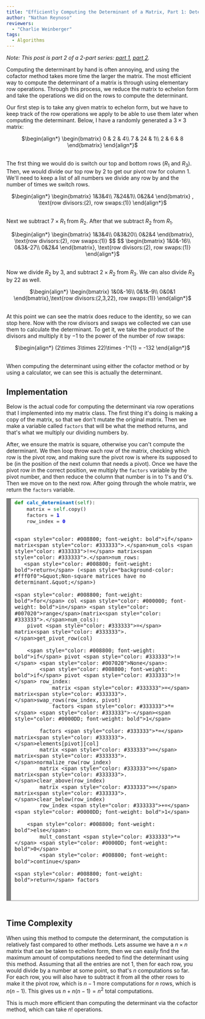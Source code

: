 ```yaml
---
title: "Efficiently Computing the Determinant of a Matrix, Part 1: Determinant by Elementary Row Operations"
author: "Nathan Reynoso"
reviewers:
  - "Charlie Weinberger"
tags:
  - Algorithms
---
```


<i>Note: This post is part 2 of a 2-part series: <a class="body" target="_blank" href="https://eurisko-us.github.io/2021-06-01-efficiently-computing-the-determinant-of-a-matrix-part-1-determinant-by-cofactors/">part 1</a>, <a class="body" target="_blank" href="https://eurisko-us.github.io/2021-06-01-efficiently-computing-the-determinant-of-a-matrix-part-2-determinant-by-elementary-row-operations/">part 2</a>.</i>

Computing the determinant by hand is often annoying, and using the cofactor method takes more time the larger the matrix. The most efficient way to compute the determinant of a matrix is through using elementary row operations. Through this process, we reduce the matrix to echelon form and take the operations we did on the rows to compute the determinant.

Our first step is to take any given matrix to echelon form, but we have to keep track of the row operations we apply to be able to use them later when computing the determinant. Below, I have a randomly generated a $3\times 3$ matrix:

<center>
$\begin{align*}
\begin{bmatrix}
0 & 2 & 4\\
7 & 24 & 1\\
2 & 6 & 8
\end{bmatrix}
\end{align*}$
</center>
<br>

The frst thing we would do is switch our top and bottom rows ($R_1$ and $R_3$). Then, we would divide our top row by 2 to get our pivot row for column $1$. We'll need to keep a list of all numbers we divide any row by and the number of times we switch rows.

<center>
$\begin{align*}
\begin{bmatrix}
1&3&4\\
7&24&1\\
0&2&4
\end{bmatrix} , \text{row divisors:(2), row swaps:(1)}
\end{align*}$
</center>
<br>

Next we subtract $7\times R_{1}$ from $R_{2}$. After that we subtract $R_{2}$ from $R_{1}$.

<center>
$\begin{align*}
\begin{bmatrix}
1&3&4\\
0&3&20\\
0&2&4
\end{bmatrix}, \text{row divisors:(2), row swaps:(1)}
$$
$$
\begin{bmatrix}
1&0&-16\\
0&3&-27\\
0&2&4
\end{bmatrix}, \text{row divisors:(2), row swaps:(1)}
\end{align*}$
</center>
<br>

Now we divide $R_{2}$ by 3, and subtract $2\times R_{2}$ from $R_{3}$. We can also divide $R_{3}$ by $22$ as well.

<center>
$\begin{align*}
\begin{bmatrix}
1&0&-16\\
0&1&-9\\
0&0&1
\end{bmatrix},\text{row divisors:(2,3,22), row swaps:(1)} 
\end{align*}$
</center>
<br>

At this point we can see the matrix does reduce to the identity, so we can stop here. Now with the row divisors and swaps we collected we can use them to calculate the determinant. To get it, we take the product of the divisors and multiply it by $-1$ to the power of the number of row swaps:

<center>
$\begin{align*}
(2\times 3\times 22)\times -1^{1} = -132
\end{align*}$
</center>
<br>

When computing the determinant using either the cofactor method or by using a calculator, we can see this is actually the determinant.

<h2>Implementation</h2>

Below is the actual code for computing the determinant via row operations that I implemented into my matrix class. The first thing it's doing is making a copy of the matrix, so that we don't mutate the original matrix. Then we make a variable called <code>factors</code> that will be what the method returns, and that's what we multiply our dividing numbers by.

After, we ensure the matrix is square, otherwise you can't compute the determinant. We then loop throw each row of the matrix, checking which row is the pivot row, and making sure the pivot row is where its supposed to be (in the position of the next column that needs a pivot). Once we have the pivot row in the correct position, we multiply the <code>factors</code> variable by the pivot number, and then reduce the column that number is in to $1$'s and $0$'s. Then we move on to the next row. After going through the whole matrix, we return the <code>factors</code> variable.

<font size="3em">
<!-- HTML generated using hilite.me --><div style="background: #ffffff; overflow:auto;width:auto;border:solid gray;border-width:.1em .1em .1em .8em;padding:.2em .6em;"><pre style="margin: 0; line-height: 125%"><span style="color: #008800; font-weight: bold">def</span> <span style="color: #0066BB; font-weight: bold">calc_determinant</span>(<span style="color: #007020">self</span>):
    matrix <span style="color: #333333">=</span> <span style="color: #007020">self</span><span style="color: #333333">.</span>copy()
    factors <span style="color: #333333">=</span> <span style="color: #0000DD; font-weight: bold">1</span>
    row_index <span style="color: #333333">=</span> <span style="color: #0000DD; font-weight: bold">0</span>

    <span style="color: #008800; font-weight: bold">if</span> matrix<span style="color: #333333">.</span>num_cols <span style="color: #333333">!=</span> matrix<span style="color: #333333">.</span>num_rows:
       <span style="color: #008800; font-weight: bold">return</span> (<span style="background-color: #fff0f0">&quot;Non-square matrices have no determinant.&quot;</span>)

    <span style="color: #008800; font-weight: bold">for</span> col <span style="color: #000000; font-weight: bold">in</span> <span style="color: #007020">range</span>(matrix<span style="color: #333333">.</span>num_cols):
        pivot <span style="color: #333333">=</span> matrix<span style="color: #333333">.</span>get_pivot_row(col)

        <span style="color: #008800; font-weight: bold">if</span> pivot <span style="color: #333333">!=</span> <span style="color: #007020">None</span>:
            <span style="color: #008800; font-weight: bold">if</span> pivot <span style="color: #333333">!=</span> row_index:
                matrix <span style="color: #333333">=</span> matrix<span style="color: #333333">.</span>swap_rows(row_index, pivot)
                factors <span style="color: #333333">*=</span> <span style="color: #333333">-</span><span style="color: #0000DD; font-weight: bold">1</span>

            factors <span style="color: #333333">*=</span> matrix<span style="color: #333333">.</span>elements[pivot][col]
            matrix <span style="color: #333333">=</span> matrix<span style="color: #333333">.</span>normalize_row(row_index)
            matrix <span style="color: #333333">=</span> matrix<span style="color: #333333">.</span>clear_above(row_index)
            matrix <span style="color: #333333">=</span> matrix<span style="color: #333333">.</span>clear_below(row_index)
            row_index <span style="color: #333333">+=</span> <span style="color: #0000DD; font-weight: bold">1</span>

        <span style="color: #008800; font-weight: bold">else</span>:
            mult_constant <span style="color: #333333">*=</span> <span style="color: #0000DD; font-weight: bold">0</span>
            <span style="color: #008800; font-weight: bold">continue</span>

    <span style="color: #008800; font-weight: bold">return</span> factors
</pre></div>
</font>
<br>

<h2>Time Complexity</h2>

When using this method to compute the determinant, the computation is relatively fast compared to other methods. Lets assume we have a $n \times n$ matrix that can be taken to echelon form, then we can easily find the maximum amount of computations needed to find the determinant using this method. Assuming that all the entries are not $1$, then for each row, you would divide by a number at some point, so that's $n$ computations so far. For each row, you will also have to subtract it from all the other rows to make it the pivot row, which is $n-1$ more computations for $n$ rows, which is $n(n-1)$. This gives us $n+n(n-1) = n^2$ total computations.

This is much more efficient than computing the determinant via the cofactor method, which can take $n!$ operations.
